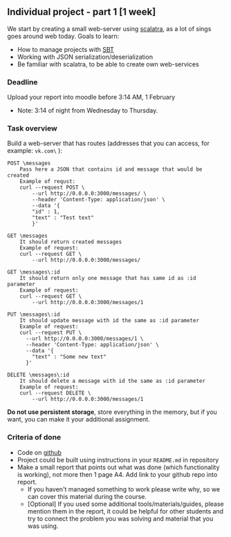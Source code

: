 ## Individual project - part 1 [1 week]
We start by creating a small web-server using [scalatra](http://scalatra.org/), as a lot of sings goes around web today. Goals to learn:
- How to manage projects with [SBT](https://www.scala-sbt.org/)
- Working with JSON serialization/deserialization
- Be familiar with scalatra, to be able to create own web-services

### Deadline
Upload your report into moodle before 3:14 AM, 1 February 
* Note: 3:14 of night from Wednesday to Thursday.

### Task overview
Build a web-server that has routes (addresses that you can access, for example: `vk.com\` ):
```
POST \messages
    Pass here a JSON that contains id and message that would be created
    Example of requst:
    curl --request POST \
        --url http://0.0.0.0:3000/messages/ \
        --header 'Content-Type: application/json' \
        --data '{
	    "id" : 1,
	    "text" : "Test text"
        }'
        
GET \messages
    It should return created messages
    Example of request:
    curl --request GET \
        --url http://0.0.0.0:3000/messages/
        
GET \messages\:id
    It should return only one message that has same id as :id parameter
    Example of request:
    curl --request GET \
        --url http://0.0.0.0:3000/messages/1
        
PUT \messages\:id
    It should update message with id the same as :id parameter
    Example of request:
    curl --request PUT \
      --url http://0.0.0.0:3000/messages/1 \
      --header 'Content-Type: application/json' \
      --data '{
	    "text" : "Some new text"
      }'
      
DELETE \messages\:id
    It should delete a message with id the same as :id parameter
    Example of request:
    curl --request DELETE \
        --url http://0.0.0.0:3000/messages/1
```
**Do not use persistent storage**, store everything in the memory, but if you want, you can make it your additional assignment.

### Criteria of done
* Code on [github](https://github.com/)
* Project could be built using instructions in your `README.md` in repository
* Make a small report that points out what was done (which functionality is working), not more then 1 page A4. Add link to your github repo into report.
    * If you haven't managed something to work please write why, so we can cover this material during the course.
    * [Optional] If you used some additional tools/materials/guides, please mention them in the report, it could be helpful for other students and try to connect the problem you was solving and material that you was using.
